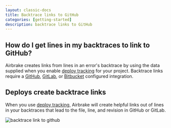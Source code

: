 ```yaml
---
layout: classic-docs
title: Backtrace links to GitHub
categories: [getting-started]
description: backtrace links to GitHub
---
```


## How do I get lines in my backtraces to link to GitHub?
Airbrake creates links from lines in an error's backtrace by using the
data supplied when you enable
[deploy tracking](/docs/airbrake-faq/deploy-tracking) for your project.
Backtrace links require a [GitHub](https://airbrake.io/docs/integrations/github/), [GitLab](https://airbrake.io/docs/integrations/gitlab/), or [Bitbucket](https://airbrake.io/docs/integrations/bitbucket/) configured
integration.

## Deploys create backtrace links
When you use [deploy tracking](/docs/airbrake-faq/deploy-tracking), Airbrake
will create helpful links out of lines in your backtraces that lead to the file,
line, and revision in GitHub or GitLab.

![backtrace link to github](/docs/assets/img/docs/airbrake/backtrace_link_to_github.png)
